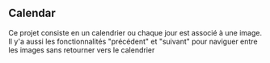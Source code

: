 ## Calendar
Ce projet consiste en un calendrier ou chaque jour est associé à une image. Il y'a aussi les fonctionnalités "précédent" et "suivant" pour naviguer entre les images sans retourner vers le calendrier

